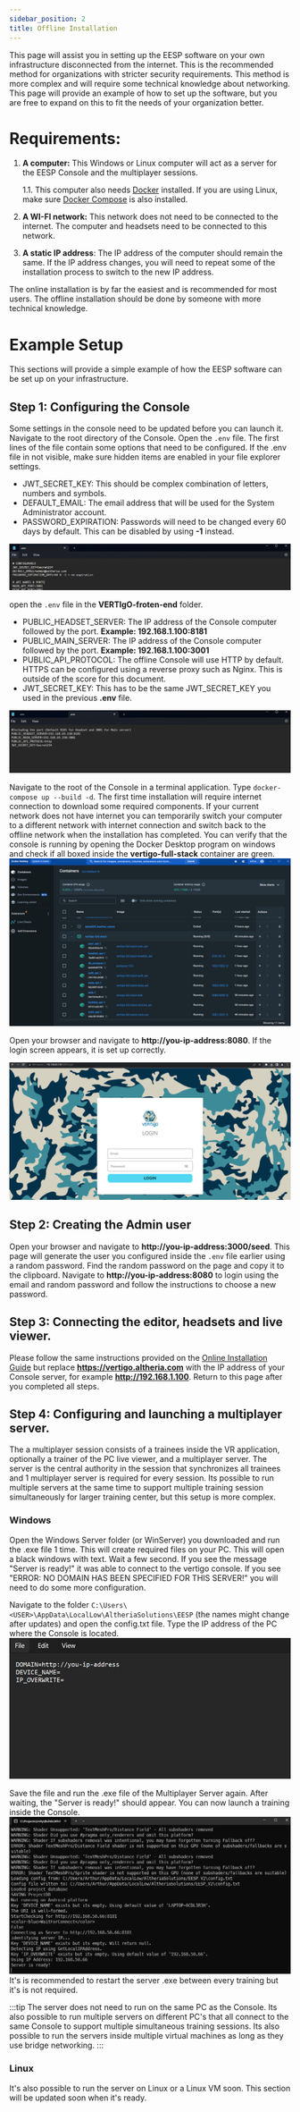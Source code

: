```yaml
---
sidebar_position: 2
title: Offline Installation
---
```


This page will assist you in setting up the EESP software on your own infrastructure disconnected from the internet. This is the recommended method for organizations with stricter security requirements. 
This method is more complex and will require some technical knowledge about networking.
This page will provide an example of how to set up the software, but you are free to expand on this to fit the needs of your organization better.

# Requirements:
1. **A computer:** This Windows or Linux computer will act as a server for the EESP Console and the multiplayer sessions.

    1.1. This computer also needs [Docker](https://docs.docker.com/engine/install/) installed. If you are using Linux, make sure [Docker Compose](https://docs.docker.com/compose/install/) is also installed.
2. **A WI-FI network:** This network does not need to be connected to the internet. The computer and headsets need to be connected to this network.
3. **A static IP address**: The IP address of the computer should remain the same. If the IP address changes, you will need to repeat some of the installation process to switch to the new IP address.

The online installation is by far the easiest and is recommended for most users. The offline installation should be done by someone with more technical knowledge.

# Example Setup
This sections will provide a simple example of how the EESP software can be set up on your infrastructure.
## Step 1: Configuring the Console
Some settings in the console need to be updated before you can launch it.
Navigate to the root directory of the Console.
Open the `.env` file. The first lines of the file contain some options that need to be configured. If the .env file in not visible, make sure hidden items are enabled in your file explorer settings.

- JWT_SECRET_KEY: This should be complex combination of letters, numbers and symbols.
- DEFAULT_EMAIL: The email address that will be used for the System Administrator account.
- PASSWORD_EXPIRATION: Passwords will need to be changed every 60 days by default. This can be disabled by using **-1** instead.

![Env Config](/img/env-config.png)

open the `.env` file in the **VERTIgO-froten-end** folder.

- PUBLIC_HEADSET_SERVER: The IP address of the Console computer followed by the port. **Example: 192.168.1.100:8181**
- PUBLIC_MAIN_SERVER: The IP address of the Console computer followed by the port. **Example: 192.168.1.100:3001**
- PUBLIC_API_PROTOCOL: The offline Console will use HTTP by default. HTTPS can be configured using a reverse proxy such as Nginx. This is outside of the score for this document.
- JWT_SECRET_KEY: This has to be the same JWT_SECRET_KEY you used in the previous **.env** file.

![Frontend Env Config](/img/frontend-env-config.png)

Navigate to the root of the Console in a terminal application. Type `docker-compose up --build -d`. The first time installation will require internet connection to download some required components. If your current network does not have internet you can temporarily switch your computer to a different network with internet connection and switch back to the offline network when the installation has completed.
You can verify that the console is running by opening the Docker Desktop program on windows and check if all boxed inside the **vertigo-full-stack** container are green. ![Console is running](/img/console-is-running.png)

Open your browser and navigate to **http://you-ip-address:8080**. If the login screen appears, it is set up correctly.

![Console Login](/img/console-login.png)

## Step 2: Creating the Admin user
Open your browser and navigate to **http://you-ip-address:3000/seed**. This page will generate the user you configured inside the `.env` file earlier using a random password. Find the random password on the page and copy it to the clipboard. Navigate to **http://you-ip-address:8080** to login using the email and random password and follow the instructions to choose a new password.

## Step 3: Connecting the editor, headsets and live viewer.
Please follow the same instructions provided on the [Online Installation Guide](/docs/general/Online-installation) but replace **https://vertigo.altheria.com** with the IP address of your Console server, for example **http://192.168.1.100**. Return to this page after you completed all steps.

## Step 4: Configuring and launching a multiplayer server.
The a multiplayer session consists of a trainees inside the VR application, optionally a trainer of the PC live viewer, and a multiplayer server. The server is the central authority in the session that synchronizes all trainees and 1 multiplayer server is required for every session. Its possible to run multiple servers at the same time to support multiple training session simultaneously for larger training center, but this setup is more complex.

### Windows
Open the Windows Server folder (or WinServer) you downloaded and run the .exe file 1 time. This will create required files on your PC.
This will open a black windows with text. Wait a few second. If you see the message "Server is ready!" it was able to connect to the vertigo console. If you see "ERROR: NO DOMAIN HAS BEEN SPECIFIED FOR THIS SERVER!" you will need to do some more configuration.

Navigate to the folder `C:\Users\<USER>\AppData\LocalLow\AltheriaSolutions\EESP` (the names might change after updates) and open the config.txt file. Type the IP address of the PC where the Console is located.
![Server Config](/img/server-config.png)

Save the file and run the .exe file of the Multiplayer Server again. After waiting, the "Server is ready!" should appear.
You can now launch a training inside the Console.
![Server Ready](/img/server-ready.png)
It's is recommended to restart the server .exe between every training but it's is not required.

:::tip
The server does not need to run on the same PC as the Console. Its also possible to run multiple servers on different PC's that all connect to the same Console to support multiple simultaneous training sessions. Its also possible to run the servers inside multiple virtual machines as long as they use bridge networking.
:::

### Linux
It's also possible to run the server on Linux or a Linux VM soon. This section will be updated soon when it's ready.